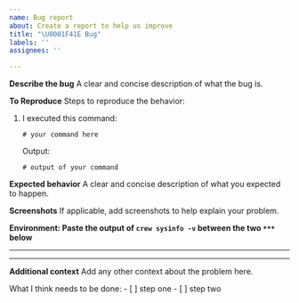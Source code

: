 ```yaml
---
name: Bug report
about: Create a report to help us improve
title: "\U0001F41E Bug"
labels: ''
assignees: ''

---
```


**Describe the bug**
A clear and concise description of what the bug is.

**To Reproduce**
Steps to reproduce the behavior:
1. I executed this command:
      ```shell
      # your command here
      ```
      Output:
      ```
      # output of your command
      ```

**Expected behavior**
A clear and concise description of what you expected to happen.

**Screenshots**
If applicable, add screenshots to help explain your problem.

**Environment: Paste the output of `crew sysinfo -v` between the two `***` below**

***
*** 


**Additional context**
Add any other context about the problem here.

What I think needs to be done:
      - [ ] step one
      - [ ] step two
